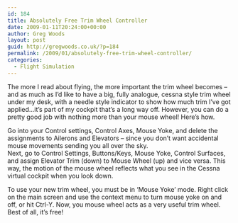 ```yaml
---
id: 184
title: Absolutely Free Trim Wheel Controller
date: 2009-01-11T20:24:00+00:00
author: Greg Woods
layout: post
guid: http://gregwoods.co.uk/?p=184
permalink: /2009/01/absolutely-free-trim-wheel-controller/
categories:
  - Flight Simulation
---
```

The more I read about flying, the more important the trim wheel becomes – and as much as I’d like to have a big, fully analogue, cessna style trim wheel under my desk, with a needle style indicator to show how much trim I’ve got applied…it’s part of my cockpit that’s a long way off. However, you can do a pretty good job with nothing more than your mouse wheel! Here’s how.

Go into your Control settings, Control Axes, Mouse Yoke, and delete the assignments to Ailerons and Elevators – since you don’t want accidental mouse movements sending you all over the sky.  
Next, go to Control Settings, Buttons/Keys, Mouse Yoke, Control Surfaces, and assign Elevator Trim (down) to Mouse Wheel (up) and vice versa. This way, the motion of the mouse wheel reflects what you see in the Cessna virtual cockpit when you look down.

To use your new trim wheel, you must be in ‘Mouse Yoke’ mode. Right click on the main screen and use the context menu to turn mouse yoke on and off, or hit Ctrl-Y. Now, you mouse wheel acts as a very useful trim wheel. Best of all, it’s free!